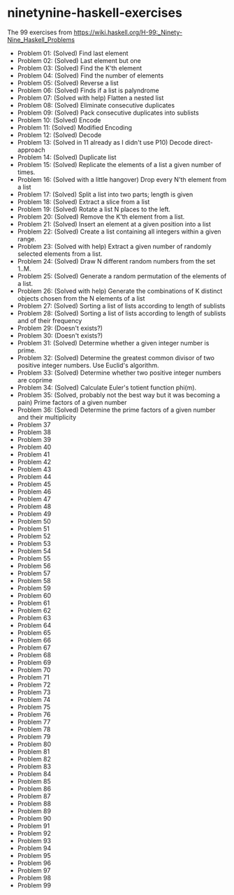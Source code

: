 # ninetynine-haskell-exercises
The 99 exercises from https://wiki.haskell.org/H-99:_Ninety-Nine_Haskell_Problems
 
* Problem 01: (Solved) Find last element
* Problem 02: (Solved) Last element but one
* Problem 03: (Solved) Find the K'th element
* Problem 04: (Solved) Find the number of elements
* Problem 05: (Solved) Reverse a list
* Problem 06: (Solved) Finds if a list is palyndrome
* Problem 07: (Solved with help) Flatten a nested list
* Problem 08: (Solved) Eliminate consecutive duplicates
* Problem 09: (Solved) Pack consecutive duplicates into sublists
* Problem 10: (Solved) Encode
* Problem 11: (Solved) Modified Encoding
* Problem 12: (Solved) Decode
* Problem 13: (Solved in 11 already as I didn't use P10) Decode direct-approach
* Problem 14: (Solved) Duplicate list
* Problem 15: (Solved) Replicate the elements of a list a given number of times.
* Problem 16: (Solved with a little hangover) Drop every N'th element from a list
* Problem 17: (Solved) Split a list into two parts; length is given
* Problem 18: (Solved) Extract a slice from a list
* Problem 19: (Solved) Rotate a list N places to the left.
* Problem 20: (Solved) Remove the K'th element from a list.
* Problem 21: (Solved) Insert an element at a given position into a list
* Problem 22: (Solved) Create a list containing all integers within a given range.
* Problem 23: (Solved with help) Extract a given number of randomly selected elements from a list.
* Problem 24: (Solved) Draw N different random numbers from the set 1..M.
* Problem 25: (Solved) Generate a random permutation of the elements of a list.
* Problem 26: (Solved with help) Generate the combinations of K distinct objects chosen from the N elements of a list
* Problem 27: (Solved) Sorting a list of lists according to length of sublists
* Problem 28: (Solved) Sorting a list of lists according to length of sublists and of their frequency
* Problem 29: (Doesn't exists?)
* Problem 30: (Doesn't exists?)
* Problem 31: (Solved) Determine whether a given integer number is prime.
* Problem 32: (Solved) Determine the greatest common divisor of two positive integer numbers. Use Euclid's algorithm.
* Problem 33: (Solved) Determine whether two positive integer numbers are coprime
* Problem 34: (Solved) Calculate Euler's totient function phi(m).
* Problem 35: (Solved, probably not the best way but it was becoming a pain) Prime factors of a given number
* Problem 36: (Solved) Determine the prime factors of a given number and their multiplicity
* Problem 37
* Problem 38
* Problem 39
* Problem 40
* Problem 41
* Problem 42
* Problem 43
* Problem 44
* Problem 45
* Problem 46
* Problem 47
* Problem 48
* Problem 49
* Problem 50
* Problem 51
* Problem 52
* Problem 53
* Problem 54
* Problem 55
* Problem 56
* Problem 57
* Problem 58
* Problem 59
* Problem 60
* Problem 61
* Problem 62
* Problem 63
* Problem 64
* Problem 65
* Problem 66
* Problem 67
* Problem 68
* Problem 69
* Problem 70
* Problem 71
* Problem 72
* Problem 73
* Problem 74
* Problem 75
* Problem 76
* Problem 77
* Problem 78
* Problem 79
* Problem 80
* Problem 81
* Problem 82
* Problem 83
* Problem 84
* Problem 85
* Problem 86
* Problem 87
* Problem 88
* Problem 89
* Problem 90
* Problem 91
* Problem 92
* Problem 93
* Problem 94
* Problem 95
* Problem 96
* Problem 97
* Problem 98
* Problem 99